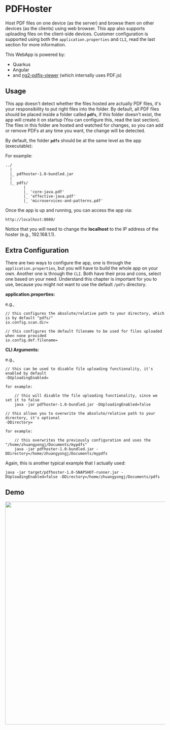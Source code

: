 # PDFHoster

Host PDF files on one device (as the server) and browse them on other devices (as the clients) using web browser. This app also supports uploading files on the client-side devices. Customer configuration is supported using both the `application.properties` and `CLI`, read the last section for more information.

This WebApp is powered by:

- Quarkus
- Angular
- and <a href="https://github.com/intbot/ng2-pdfjs-viewer">ng2-pdfjs-viewer</a> (which internally uses PDF.js)

## Usage

This app doesn't detect whether the files hosted are actually PDF files, it's your responsibility to put right files into the folder. By default, all PDF files should be placed inside a folder called **`pdfs`**, if this folder doesn't exist, the app will create it on startup (You can configure this, read the last section). The files in this folder are hosted and watched for changes, so you can add or remove PDFs at any time you want, the change will be detected.

By default, the folder **`pdfs`** should be at the same level as the app (executable):

For example:

    ../
      |
      |_ pdfhoster-1.0-bundled.jar
      |
      |_ pdfs/
            |
            |_ 'core-java.pdf'
            |_ 'effective-java.pdf'
            |_ 'microservices-and-patterns.pdf'

Once the app is up and running, you can access the app via:

    http://localhost:8080/

Notice that you will need to change the **localhost** to the IP address of the hoster (e.g., 192.168.1.1).

## Extra Configuration

There are two ways to configure the app, one is through the `application.properties`, but you will have to build the whole app on your own. Another one is through the `CLI`. Both have their pros and cons, select one based on your need. Understand this chapter is important for you to use, because you might not want to use the default `/pdfs` directory.

**application.properties:**

e.g.,

    // this configures the absolute/relative path to your directory, which is by default "pdfs/"
    io.config.scan.dir=

    // this configures the default filename to be used for files uploaded when none provided
    io.config.def.filename=

**CLI Arguments:**

e.g.,

    // this can be used to disable file uploading functionality, it's enabled by default
    -DUploadingEnabled=

    for example:

        // this will disable the file uploading functionality, since we set it to false
        java -jar pdfhoster-1.0-bundled.jar -DUploadingEnabled=false

    // this allows you to overwrite the absolute/relative path to your directory, it's optional
    -DDirectory=

    for example:

        // this overwrites the previously configuration and uses the "/home/zhuangyongj/Documents/mypdfs"
        java -jar pdfhoster-1.0-bundled.jar -DDirectory=/home/zhuangyongj/Documents/mypdfs

Again, this is another typical example that I actually used:

    java -jar target/pdfhoster-1.0-SNAPSHOT-runner.jar -DUploadingEnabled=false -DDirectory=/home/zhuangyongj/Documents/pdfs

## Demo
<img src="https://user-images.githubusercontent.com/45169791/85094935-919f7480-b222-11ea-92fd-f3b78b483e9a.gif" width="700">
